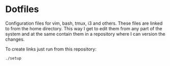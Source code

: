 # Dotfiles

Configuration files for vim, bash, tmux, i3 and others.
These files are linked to from the home directory. This way I get to edit them from any part of the system and at the same contain them in a repository where I can version the changes.

To create links just run from this repository:

```bash
./setup
```
